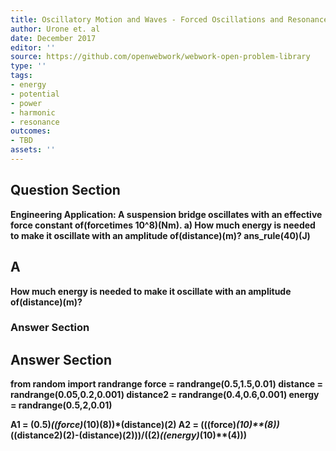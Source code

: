 ```yaml
---
title: Oscillatory Motion and Waves - Forced Oscillations and Resonance
author: Urone et. al
date: December 2017
editor: ''
source: https://github.com/openwebwork/webwork-open-problem-library
type: ''
tags:
- energy
- potential
- power
- harmonic
- resonance
outcomes:
- TBD
assets: ''
---
```


## Question Section 

<b>
Engineering Application: A suspension bridge oscillates with an effective force constant of(forcetimes 10^8)(Nm). 
a) How much energy is needed to make it oscillate with an amplitude of(distance)(m)?
ans_rule(40)(J)

## A
How much energy is needed to make it oscillate with an amplitude of(distance)(m)?
### Answer Section


## Answer Section

from random import randrange
force = randrange(0.5,1.5,0.01)
distance = randrange(0.05,0.2,0.001)
distance2 = randrange(0.4,0.6,0.001)
energy = randrange(0.5,2,0.01)


A1 = (0.5)*((force)*(10)**(8))*(distance)**(2) 
A2 = (((force)*(10)**(8))*((distance2)**(2)-(distance)**(2)))/((2)*((energy)*(10)**(4)))